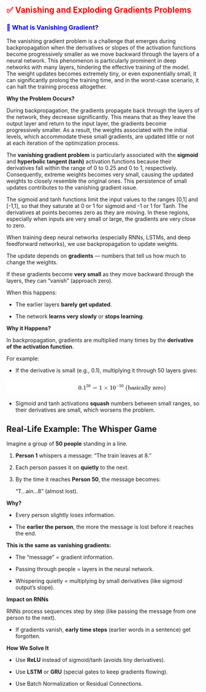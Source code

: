 <h2 style="color:red;">✅ Vanishing and Exploding Gradients Problems</h2>

<h3 style="color:blue;">📌 What is Vanishing Gradient?</h3>
 
 The vanishing gradient problem is a challenge that emerges during backpropagation when the derivatives or slopes of the activation functions become progressively smaller as we move backward through the layers of a neural network. This phenomenon is particularly prominent in deep networks with many layers, hindering the effective training of the model. The weight updates becomes extremely tiny, or even exponentially small, it can significantly prolong the training time, and in the worst-case scenario, it can halt the training process altogether.

 **Why the Problem Occurs?**

 During backpropagation, the gradients propagate back through the layers of the network, they decrease significantly. This means that as they leave the output layer and return to the input layer, the gradients become progressively smaller. As a result, the weights associated with the initial levels, which accommodate these small gradients, are updated little or not at each iteration of the optimization process.

 The **vanishing gradient problem** is particularly associated with the **sigmoid** and **hyperbolic tangent (tanh)** activation functions because their derivatives fall within the range of 0 to 0.25 and 0 to 1, respectively. Consequently, extreme weights becomes very small, causing the updated weights to closely resemble the original ones. This persistence of small updates contributes to the vanishing gradient issue.

 The sigmoid and tanh functions limit the input values ​​to the ranges [0,1] and [-1,1], so that they saturate at 0 or 1 for sigmoid and -1 or 1 for Tanh. The derivatives at points becomes zero as they are moving. In these regions, especially when inputs are very small or large, the gradients are very close to zero. 


 When training deep neural networks (especially RNNs, LSTMs, and deep feedforward networks), we use backpropagation to update weights.

 The update depends on **gradients** — numbers that tell us how much to change the weights.

 If these gradients become **very small** as they move backward through the layers, they can “vanish” (approach zero).

 When this happens:

 - The earlier layers **barely get updated**.

 - The network **learns very slowly** or **stops learning**.

**Why it Happens?**

In backpropagation, gradients are multiplied many times by the **derivative of the activation function**.

For example:

- If the derivative is small (e.g., 0.1), multiplying it through 50 layers gives:

![alt text](./images/Vanishing1.png)

- Sigmoid and tanh activations **squash** numbers between small ranges, so their derivatives are small, which worsens the problem.


## Real-Life Example: The Whisper Game

Imagine a group of **50 people** standing in a line.

1. **Person 1** whispers a message: “The train leaves at 8.”

2. Each person passes it on **quietly** to the next.

3. By the time it reaches **Person 50**, the message becomes: 
    
    “T...ain...8” (almost lost).

**Why?**

- Every person slightly loses information.

- The **earlier the person**, the more the message is lost before it reaches the end.

**This is the same as vanishing gradients:**

- The “message” = gradient information.

- Passing through people = layers in the neural network.

- Whispering quietly = multiplying by small derivatives (like sigmoid output’s slope).


**Impact on RNNs**

RNNs process sequences step by step (like passing the message from one person to the next).

- If gradients vanish, **early time steps** (earlier words in a sentence) get forgotten.


**How We Solve It**

- Use **ReLU** instead of sigmoid/tanh (avoids tiny derivatives).

- Use **LSTM** or **GRU** (special gates to keep gradients flowing).

- Use Batch Normalization or Residual Connections.